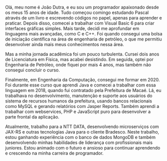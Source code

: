 Olá, meu nome é João Dutra, e eu sou um programador apaixonado desde os meus 15 anos de idade. Tudo começou comingo estudando Pascal através de um livro e escrevendo códigos no papel, apenas para aprender e praticar. Depois disso, comecei a trabalhar com Visual Basic 6 para criar interfaces gráficas simples.
Mais tarde, decidi me aprofundar em linguagens mais avançadas, como C e C++. Foi quando consegui uma bolsa de iniciação científica na área de engenharia de petróleo, o que me permitiu desenvolver ainda mais meus conhecimentos nessa área.

Mas a minha jornada acadêmica foi um pouco turbulenta. Cursei dois anos de Licenciatura em Física, mas acabei desistindo. Em seguida, optei por Engenharia de Petróleo, onde fiquei por mais 4 anos, mas também não consegui concluir o curso.

Finalmente, em Engenharia da Computação, consegui me formar em 2020. Foi durante esse curso que aprendi Java e comecei a trabalhar com essa linguagem em 2018, quando fui contratado pela Prefeitura de Macaé. Lá, eu trabalhava no desenvolvimento, manutenção e suporte aos usuários do sistema de recursos humanos da prefeitura, usando bancos relacionais como MySQL e gerando relatórios com Jasper Reports. Também aprendi a trabalhar com webservices, PHP e JavaScript puro para desenvolver a parte frontal da aplicação.

Atualmente, trabalho para a NTT DATA, desenvolvendo microserviços com JAX-RS e outras tecnologias Java para o cliente Bradesco. Neste trabalho, estou ganhando experiência com o banco de dados MongoDB e também desenvolvendo minhas habilidades de liderança com profissionais mais juniores. Estou animado com o futuro e ansioso para continuar aprendendo e crescendo na minha carreira de programador.
